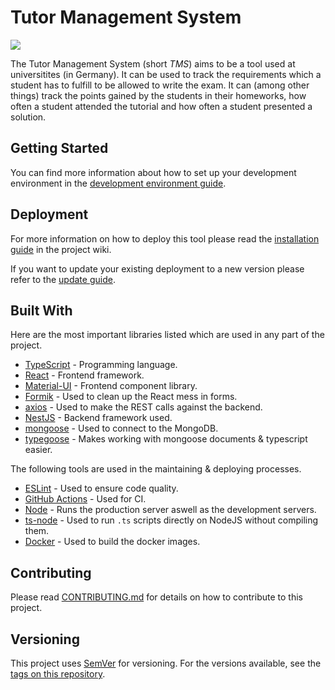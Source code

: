 # Tutor Management System

![](https://github.com/Dudrie/Tutor-Management-System/workflows/Code%20Quality/badge.svg)

The Tutor Management System (short _TMS_) aims to be a tool used at universitites (in Germany). It can be used to track the requirements which a student has to fulfill to be allowed to write the exam. It can (among other things) track the points gained by the students in their homeworks, how often a student attended the tutorial and how often a student presented a solution.

## Getting Started

You can find more information about how to set up your development environment in the [development environment guide](https://github.com/Dudrie/Tutor-Management-System/wiki/Development-Environment).

## Deployment

For more information on how to deploy this tool please read the [installation guide](https://github.com/Dudrie/Tutor-Management-System/wiki/Installation) in the project wiki.

If you want to update your existing deployment to a new version please refer to the [update guide](https://github.com/Dudrie/Tutor-Management-System/wiki/Updating).

## Built With

Here are the most important libraries listed which are used in any part of the project.

- [TypeScript](https://typescriptlang.org) - Programming language.
- [React](https://reactjs.org/) - Frontend framework.
- [Material-UI](https://material-ui.com) - Frontend component library.
- [Formik](https://jaredpalmer.com/formik/) - Used to clean up the React mess in forms.
- [axios](https://github.com/axios/axios) - Used to make the REST calls against the backend.
- [NestJS](https://nestjs.com/) - Backend framework used.
- [mongoose](https://mongoosejs.com/) - Used to connect to the MongoDB.
- [typegoose](https://github.com/typegoose/typegoose) - Makes working with mongoose documents & typescript easier.

The following tools are used in the maintaining & deploying processes.

- [ESLint](https://eslint.org/) - Used to ensure code quality.
- [GitHub Actions](https://github.com/features/actions) - Used for CI.
- [Node](https://nodejs.org/) - Runs the production server aswell as the development servers.
- [ts-node](https://github.com/TypeStrong/ts-node) - Used to run `.ts` scripts directly on NodeJS without compiling them.
- [Docker](https://www.docker.com/) - Used to build the docker images.

## Contributing

Please read [CONTRIBUTING.md](/CONTRIBUTING.md) for details on how to contribute to this project.

## Versioning

This project uses [SemVer](http://semver.org/) for versioning. For the versions available, see the [tags on this repository](https://github.com/Dudrie/Tutor-Management-System/tags).

<!-- ## Authors -->

<!-- ## License -->
